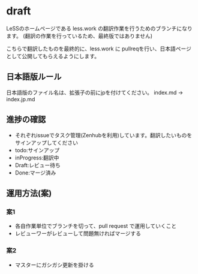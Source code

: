 # draft
LeSSのホームページである less.work の翻訳作業を行うためのブランチになります。
(翻訳の作業を行っているため、最終版ではありません)

こちらで翻訳したものを最終的に、less.work に pullreqを行い、日本語ページとして公開してもらえるようにします。

## 日本語版ルール
日本語版のファイル名は、拡張子の前にjpを付けてください。
index.md -> index.jp.md

## 進捗の確認
- それぞれissueでタスク管理(Zenhubを利用)しています。翻訳したいものをサインアップしてください
- todo:サインアップ
- inProgress:翻訳中
- Draft:レビュー待ち
- Done:マージ済み

## 運用方法(案)
### 案1
- 各自作業単位でブランチを切って、pull request で運用していくこと
- レビューワーがレビューして問題無ければマージする

### 案2
- マスターにガシガシ更新を掛ける
